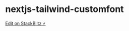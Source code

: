 # nextjs-tailwind-customfont

[Edit on StackBlitz ⚡️](https://stackblitz.com/edit/github-9aq3v4-ozdwn4)